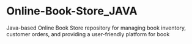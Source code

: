 # Online-Book-Store_JAVA
Java-based Online Book Store repository for managing book inventory, customer orders, and providing a user-friendly platform for book 
